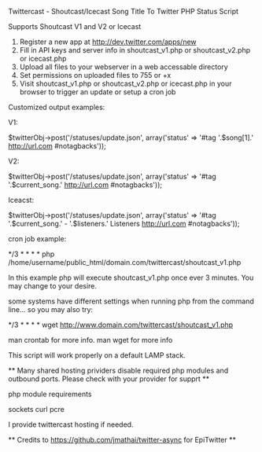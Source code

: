 Twittercast - Shoutcast/Icecast Song Title To Twitter PHP Status Script

Supports Shoutcast V1 and V2 or Icecast

1. Register a new app at http://dev.twitter.com/apps/new
2. Fill in API keys and server info in shoutcast_v1.php or shoutcast_v2.php or icecast.php
3. Upload all files to your webserver in a web accessable directory
4. Set permissions on uploaded files to 755 or +x
4. Visit shoutcast_v1.php or shoutcast_v2.php or icecast.php in your browser to trigger an update or setup a cron job

Customized output examples:

V1:

$twitterObj->post('/statuses/update.json', array('status' => '#tag '.$song[1].' http://url.com #notagbacks'));

V2:

$twitterObj->post('/statuses/update.json', array('status' => '#tag '.$current_song.' http://url.com #notagbacks'));

Iceacst:

$twitterObj->post('/statuses/update.json', array('status' => '#tag '.$current_song.' - '.$listeners.' Listeners http://url.com #notagbacks'));

cron job example:

*/3 * * * * php /home/username/public_html/domain.com/twittercast/shoutcast_v1.php

In this example php will execute shoutcast_v1.php once ever 3 minutes. You may change to your desire.

some systems have different settings when running php from the command line... so you may also try:

*/3 * * * * wget http://www.domain.com/twittercast/shoutcast_v1.php

man crontab for more info.
man wget for more info

This script will work properly on a default LAMP stack.

** Many shared hosting prividers disable required php modules and outbound ports. Please check with your provider for supprt **

php module requirements

sockets
curl
pcre

I provide twittercast hosting if needed.


** Credits to https://github.com/jmathai/twitter-async for EpiTwitter **
